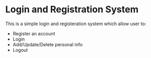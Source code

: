 # Login and Registration System 
This is a simple login and registeration system which allow user to:
- Register an account
- Login
- Add/Update/Delete personal info
- Logout
